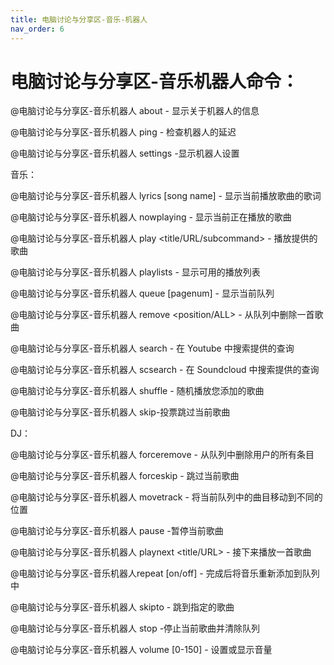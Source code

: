 ```yaml
---
title: 电脑讨论与分享区-音乐-机器人
nav_order: 6
---
```


# 电脑讨论与分享区-音乐机器人命令：

@电脑讨论与分享区-音乐机器人 about - 显示关于机器人的信息

@电脑讨论与分享区-音乐机器人 ping - 检查机器人的延迟

@电脑讨论与分享区-音乐机器人 settings -显示机器人设置

  音乐：

@电脑讨论与分享区-音乐机器人 lyrics [song name] - 显示当前播放歌曲的歌词

@电脑讨论与分享区-音乐机器人 nowplaying - 显示当前正在播放的歌曲

@电脑讨论与分享区-音乐机器人 play <title/URL/subcommand> - 播放提供的歌曲

@电脑讨论与分享区-音乐机器人 playlists  - 显示可用的播放列表

@电脑讨论与分享区-音乐机器人 queue [pagenum] - 显示当前队列

@电脑讨论与分享区-音乐机器人 remove <position/ALL> - 从队列中删除一首歌曲

@电脑讨论与分享区-音乐机器人 search <query> - 在 Youtube 中搜索提供的查询
  
@电脑讨论与分享区-音乐机器人 scsearch <query> - 在 Soundcloud 中搜索提供的查询
  
@电脑讨论与分享区-音乐机器人 shuffle - 随机播放您添加的歌曲
  
@电脑讨论与分享区-音乐机器人 skip-投票跳过当前歌曲

  DJ：

@电脑讨论与分享区-音乐机器人 forceremove <user> - 从队列中删除用户的所有条目
  
@电脑讨论与分享区-音乐机器人 forceskip - 跳过当前歌曲
  
@电脑讨论与分享区-音乐机器人 movetrack <from> <to> - 将当前队列中的曲目移动到不同的位置
  
@电脑讨论与分享区-音乐机器人 pause -暂停当前歌曲
  
@电脑讨论与分享区-音乐机器人 playnext <title/URL> - 接下来播放一首歌曲
  
@电脑讨论与分享区-音乐机器人repeat [on/off] - 完成后将音乐重新添加到队列中
  
@电脑讨论与分享区-音乐机器人 skipto <position> - 跳到指定的歌曲
  
@电脑讨论与分享区-音乐机器人 stop -停止当前歌曲并清除队列
  
@电脑讨论与分享区-音乐机器人 volume [0-150] - 设置或显示音量
